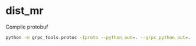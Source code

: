 # dist_mr

Compile protobuf

```bash
python -m grpc_tools.protoc -Iproto --python_out=. --grpc_python_out=. proto/driver-service.proto
```
